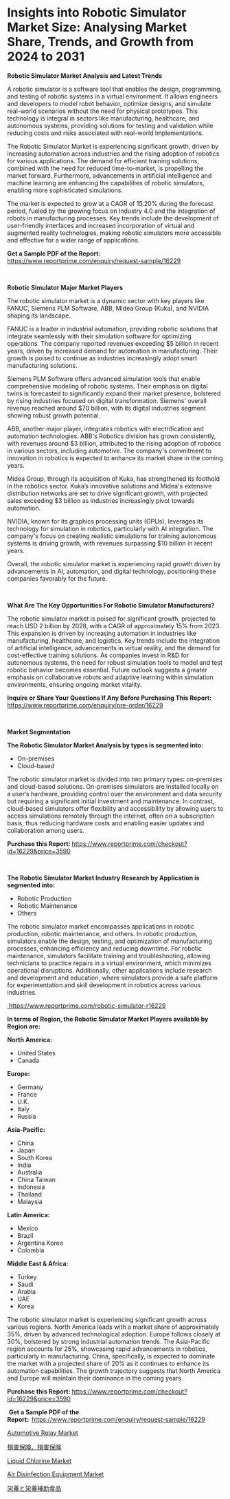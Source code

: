 <p><h1>Insights into Robotic Simulator Market Size: Analysing Market Share, Trends, and Growth from 2024 to 2031</h1></p><p><strong>Robotic Simulator Market Analysis and Latest Trends</strong></p>
<p><p>A robotic simulator is a software tool that enables the design, programming, and testing of robotic systems in a virtual environment. It allows engineers and developers to model robot behavior, optimize designs, and simulate real-world scenarios without the need for physical prototypes. This technology is integral in sectors like manufacturing, healthcare, and autonomous systems, providing solutions for testing and validation while reducing costs and risks associated with real-world implementations.</p><p>The Robotic Simulator Market is experiencing significant growth, driven by increasing automation across industries and the rising adoption of robotics for various applications. The demand for efficient training solutions, combined with the need for reduced time-to-market, is propelling the market forward. Furthermore, advancements in artificial intelligence and machine learning are enhancing the capabilities of robotic simulators, enabling more sophisticated simulations.</p><p>The market is expected to grow at a CAGR of 15.20% during the forecast period, fueled by the growing focus on Industry 4.0 and the integration of robots in manufacturing processes. Key trends include the development of user-friendly interfaces and increased incorporation of virtual and augmented reality technologies, making robotic simulators more accessible and effective for a wider range of applications.</p></p>
<p><strong>Get a Sample PDF of the Report:&nbsp;</strong> <a href="https://www.reportprime.com/enquiry/request-sample/16229">https://www.reportprime.com/enquiry/request-sample/16229</a></p>
<p>&nbsp;</p>
<p><strong>Robotic Simulator Major Market Players</strong></p>
<p><p>The robotic simulator market is a dynamic sector with key players like FANUC, Siemens PLM Software, ABB, Midea Group (Kuka), and NVIDIA shaping its landscape. </p><p>FANUC is a leader in industrial automation, providing robotic solutions that integrate seamlessly with their simulation software for optimizing operations. The company reported revenues exceeding $5 billion in recent years, driven by increased demand for automation in manufacturing. Their growth is poised to continue as industries increasingly adopt smart manufacturing solutions.</p><p>Siemens PLM Software offers advanced simulation tools that enable comprehensive modeling of robotic systems. Their emphasis on digital twins is forecasted to significantly expand their market presence, bolstered by rising industries focused on digital transformation. Siemens' overall revenue reached around $70 billion, with its digital industries segment showing robust growth potential.</p><p>ABB, another major player, integrates robotics with electrification and automation technologies. ABB's Robotics division has grown consistently, with revenues around $3 billion, attributed to the rising adoption of robotics in various sectors, including automotive. The company's commitment to innovation in robotics is expected to enhance its market share in the coming years.</p><p>Midea Group, through its acquisition of Kuka, has strengthened its foothold in the robotics sector. Kuka’s innovative solutions and Midea's extensive distribution networks are set to drive significant growth, with projected sales exceeding $3 billion as industries increasingly pivot towards automation.</p><p>NVIDIA, known for its graphics processing units (GPUs), leverages its technology for simulation in robotics, particularly with AI integration. The company's focus on creating realistic simulations for training autonomous systems is driving growth, with revenues surpassing $10 billion in recent years.</p><p>Overall, the robotic simulator market is experiencing rapid growth driven by advancements in AI, automation, and digital technology, positioning these companies favorably for the future.</p></p>
<p>&nbsp;</p>
<p><strong>What Are The Key Opportunities For Robotic Simulator Manufacturers?</strong></p>
<p><p>The robotic simulator market is poised for significant growth, projected to reach USD 2 billion by 2028, with a CAGR of approximately 15% from 2023. This expansion is driven by increasing automation in industries like manufacturing, healthcare, and logistics. Key trends include the integration of artificial intelligence, advancements in virtual reality, and the demand for cost-effective training solutions. As companies invest in R&D for autonomous systems, the need for robust simulation tools to model and test robotic behavior becomes essential. Future outlook suggests a greater emphasis on collaborative robots and adaptive learning within simulation environments, ensuring ongoing market vitality.</p></p>
<p><strong>Inquire or Share Your Questions If Any Before Purchasing This Report:</strong> <a href="https://www.reportprime.com/enquiry/pre-order/16229">https://www.reportprime.com/enquiry/pre-order/16229</a></p>
<p>&nbsp;</p>
<p><strong>Market Segmentation</strong></p>
<p><strong>The Robotic Simulator Market Analysis by types is segmented into:</strong></p>
<p><ul><li>On-premises</li><li>Cloud-based</li></ul></p>
<p><p>The robotic simulator market is divided into two primary types: on-premises and cloud-based solutions. On-premises simulators are installed locally on a user’s hardware, providing control over the environment and data security but requiring a significant initial investment and maintenance. In contrast, cloud-based simulators offer flexibility and accessibility by allowing users to access simulations remotely through the internet, often on a subscription basis, thus reducing hardware costs and enabling easier updates and collaboration among users.</p></p>
<p><strong>Purchase this Report:&nbsp;</strong><a href="https://www.reportprime.com/checkout?id=16229&price=3590">https://www.reportprime.com/checkout?id=16229&price=3590</a></p>
<p>&nbsp;</p>
<p><strong>The Robotic Simulator Market Industry Research by Application is segmented into:</strong></p>
<p><ul><li>Robotic Production</li><li>Robotic Maintenance</li><li>Others</li></ul></p>
<p><p>The robotic simulator market encompasses applications in robotic production, robotic maintenance, and others. In robotic production, simulators enable the design, testing, and optimization of manufacturing processes, enhancing efficiency and reducing downtime. For robotic maintenance, simulators facilitate training and troubleshooting, allowing technicians to practice repairs in a virtual environment, which minimizes operational disruptions. Additionally, other applications include research and development and education, where simulators provide a safe platform for experimentation and skill development in robotics across various industries.</p></p>
<p><a href="https://www.reportprime.com/robotic-simulator-r16229">&nbsp;https://www.reportprime.com/robotic-simulator-r16229</a></p>
<p><strong>In terms of Region, the Robotic Simulator Market Players available by Region are:</strong></p>
<p>
    <p> <strong> North America: </strong>
        <ul>
            <li>United States</li>
            <li>Canada</li>
        </ul>
        </p> 
    <p> <strong> Europe: </strong>
        <ul>
            <li>Germany</li>
            <li>France</li>
            <li>U.K.</li>
            <li>Italy</li>
            <li>Russia</li>
        </ul>
        </p> 
    <p> <strong> Asia-Pacific: </strong>
        <ul>
            <li>China</li>
            <li>Japan</li>
            <li>South Korea</li>
            <li>India</li>
            <li>Australia</li>
            <li>China Taiwan</li>
            <li>Indonesia</li>
            <li>Thailand</li>
            <li>Malaysia</li>
        </ul>
        </p> 
    <p> <strong> Latin America: </strong>
        <ul>
            <li>Mexico</li>
            <li>Brazil</li>
            <li>Argentina Korea</li>
            <li>Colombia</li>
        </ul>
        </p> 
    <p> <strong> Middle East & Africa: </strong>
        <ul>
            <li>Turkey</li>
            <li>Saudi</li>
            <li>Arabia</li>
            <li>UAE</li>
            <li>Korea</li>
        </ul>
    </p>
    </p>
<p><p>The robotic simulator market is experiencing significant growth across various regions. North America leads with a market share of approximately 35%, driven by advanced technological adoption. Europe follows closely at 30%, bolstered by strong industrial automation trends. The Asia-Pacific region accounts for 25%, showcasing rapid advancements in robotics, particularly in manufacturing. China, specifically, is expected to dominate the market with a projected share of 20% as it continues to enhance its automation capabilities. The growth trajectory suggests that North America and Europe will maintain their dominance in the coming years.</p></p>
<p><strong>Purchase this Report: </strong><a href="https://www.reportprime.com/checkout?id=16229&price=3590">https://www.reportprime.com/checkout?id=16229&price=3590</a></p>
<p>&nbsp;<strong>Get a Sample PDF of the Report:&nbsp;&nbsp;</strong><a href="https://www.reportprime.com/enquiry/request-sample/16229">https://www.reportprime.com/enquiry/request-sample/16229</a></p>
<p><strong></strong></p>
<p><p><a href="https://issuu.com/reportprime-2/docs/automotive-relay-market-size-2030.p_072c753d2bd4f3">Automotive Relay Market</a></p><p><a href="https://medium.com/@cryptoasu_20150/%E9%9D%9E%E7%94%9F%E5%91%BD%E4%BF%9D%E9%99%BA%E3%81%8A%E3%82%88%E3%81%B3%E8%B2%A1%E7%94%A3-%E6%90%8D%E5%AE%B3%E4%BF%9D%E9%99%BA%E5%B8%82%E5%A0%B4%E3%81%AB%E3%81%8A%E3%81%91%E3%82%8B%E6%88%90%E9%95%B7%E6%A9%9F%E4%BC%9A%E3%81%A8%E8%AA%B2%E9%A1%8C%E3%81%AF%E4%BD%95%E3%81%A7%E3%81%99%E3%81%8B-b1fec23190c8">損害保険、損害保険</a></p><p><a href="https://medium.com/@samirmayert16/the-market-for-liquid-chlorine-market-is-examined-in-this-report-along-with-the-factors-that-are-6c88b5c8b3ca">Liquid Chlorine Market</a></p><p><a href="https://www.linkedin.com/pulse/air-disinfection-equipment-market-share-new-trends-analysis-wb4hf?trackingId=85NLhoZuT%2FCIl8lWYimuow%3D%3D">Air Disinfection Equipment Market</a></p><p><a href="https://medium.com/@aminohtc4/nutrition-dietary-supplements-market-%E3%81%AF-%E3%82%B3%E3%82%B9%E3%83%88%E7%AE%A1%E7%90%86%E3%81%A8%E5%8A%B9%E7%8E%87%E5%90%91%E4%B8%8A%E3%82%92%E5%84%AA%E5%85%88%E3%81%97%E3%81%BE%E3%81%99-%E3%81%95%E3%82%89%E3%81%AB-%E5%A0%B1%E5%91%8A%E6%9B%B8%E3%81%AF%E5%B8%82%E5%A0%B4%E3%81%AE%E9%9C%80%E8%A6%81%E9%9D%A2%E3%81%A8%E4%BE%9B%E7%B5%A6%E9%9D%A2%E3%81%AE%E4%B8%A1%E6%96%B9%E3%82%92%E3%82%AB%E3%83%90%E3%83%BC%E3%81%97%E3%81%A6%E3%81%84%E3%81%BE%E3%81%99-4ebc08ba5ce1">栄養と栄養補助食品</a></p></p>